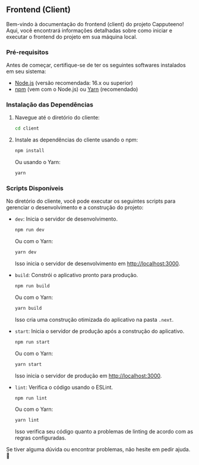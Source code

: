 ## Frontend (Client)

Bem-vindo à documentação do frontend (client) do projeto Capputeeno! Aqui, você encontrará informações detalhadas sobre como iniciar e executar o frontend do projeto em sua máquina local.

### Pré-requisitos

Antes de começar, certifique-se de ter os seguintes softwares instalados em seu sistema:

- [Node.js](https://nodejs.org/) (versão recomendada: 16.x ou superior)
- [npm](https://www.npmjs.com/) (vem com o Node.js) ou [Yarn](https://yarnpkg.com/) (recomendado)

### Instalação das Dependências

1. Navegue até o diretório do cliente:

   ```bash
   cd client
   ```

2. Instale as dependências do cliente usando o npm:

   ```bash
   npm install
   ```

   Ou usando o Yarn:

   ```bash
   yarn
   ```

### Scripts Disponíveis

No diretório do cliente, você pode executar os seguintes scripts para gerenciar o desenvolvimento e a construção do projeto:

- `dev`: Inicia o servidor de desenvolvimento.

   ```bash
   npm run dev
   ```

   Ou com o Yarn:

   ```bash
   yarn dev
   ```

   Isso inicia o servidor de desenvolvimento em [http://localhost:3000](http://localhost:3000).

- `build`: Constrói o aplicativo pronto para produção.

   ```bash
   npm run build
   ```

   Ou com o Yarn:

   ```bash
   yarn build
   ```

   Isso cria uma construção otimizada do aplicativo na pasta `.next`.

- `start`: Inicia o servidor de produção após a construção do aplicativo.

   ```bash
   npm run start
   ```

   Ou com o Yarn:

   ```bash
   yarn start
   ```

   Isso inicia o servidor de produção em [http://localhost:3000](http://localhost:3000).

- `lint`: Verifica o código usando o ESLint.

   ```bash
   npm run lint
   ```

   Ou com o Yarn:

   ```bash
   yarn lint
   ```

   Isso verifica seu código quanto a problemas de linting de acordo com as regras configuradas.

Se tiver alguma dúvida ou encontrar problemas, não hesite em pedir ajuda. 🌟